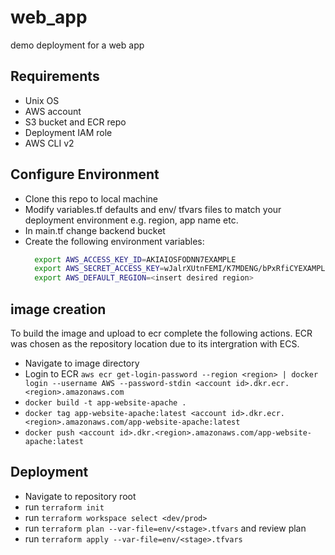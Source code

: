 # web_app
demo deployment for a web app

## Requirements
* Unix OS
* AWS account
* S3 bucket and ECR repo
* Deployment IAM role
* AWS CLI v2


## Configure Environment
* Clone this repo to local machine
* Modify variables.tf defaults and env/ tfvars files to match your deployment environment e.g. region, app name etc.
* In main.tf change backend bucket
* Create the following environment variables:
  ```bash
    export AWS_ACCESS_KEY_ID=AKIAIOSFODNN7EXAMPLE
    export AWS_SECRET_ACCESS_KEY=wJalrXUtnFEMI/K7MDENG/bPxRfiCYEXAMPLEKEY
    export AWS_DEFAULT_REGION=<insert desired region>
  ```

## image creation
To build the image and upload to ecr complete the following actions. ECR was chosen as the repository location due to its intergration with ECS.
* Navigate to image directory
* Login to ECR `aws ecr get-login-password --region <region> | docker login --username AWS --password-stdin <account id>.dkr.ecr.<region>.amazonaws.com`
* `docker build -t app-website-apache .`
* `docker tag app-website-apache:latest <account id>.dkr.ecr.<region>.amazonaws.com/app-website-apache:latest`
* `docker push <account id>.dkr.<region>.amazonaws.com/app-website-apache:latest`

## Deployment 
* Navigate to repository root 
* run `terraform init`
* run `terraform workspace select <dev/prod>`
* run `terraform plan --var-file=env/<stage>.tfvars` and review plan
* run `terraform apply --var-file=env/<stage>.tfvars`



